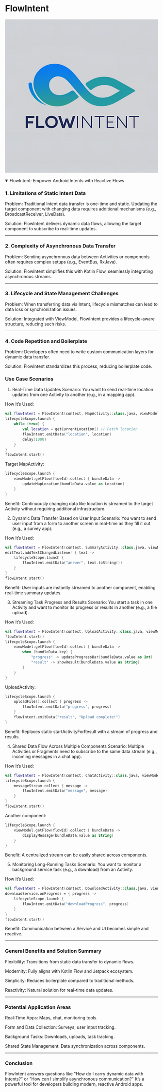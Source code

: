 # FlowIntent
![FlowIntent Logo](flowintent-logo.png)
<details open>
<summary>FlowIntent: Empower Android Intents with Reactive Flows</summary>

### 1. Limitations of Static Intent Data  
Problem: Traditional Intent data transfer is one-time and static. Updating the target component with changing data requires additional mechanisms (e.g., BroadcastReceiver, LiveData).  

Solution: FlowIntent delivers dynamic data flows, allowing the target component to subscribe to real-time updates.
------------- ------------- ------------- ------------- ------------- ------------- 
### 2. Complexity of Asynchronous Data Transfer  
Problem: Sending asynchronous data between Activities or components often requires complex setups (e.g., EventBus, RxJava).  

Solution: FlowIntent simplifies this with Kotlin Flow, seamlessly integrating asynchronous streams.
------------- ------------- ------------- ------------- ------------- ------------- 
### 3. Lifecycle and State Management Challenges  
Problem: When transferring data via Intent, lifecycle mismatches can lead to data loss or synchronization issues.  

Solution: Integrated with ViewModel, FlowIntent provides a lifecycle-aware structure, reducing such risks.
------------- ------------- ------------- ------------- ------------- ------------- 
### 4. Code Repetition and Boilerplate  
Problem: Developers often need to write custom communication layers for dynamic data transfer.  

Solution: FlowIntent standardizes this process, reducing boilerplate code.
</details>


### Use Case Scenarios
1. Real-Time Data Updates
Scenario: You want to send real-time location updates from one Activity to another (e.g., in a mapping app).  

How It’s Used:
```kotlin
val flowIntent = FlowIntent(context, MapActivity::class.java, viewModel)
lifecycleScope.launch {
    while (true) {
        val location = getCurrentLocation() // Fetch location
        flowIntent.emitData("location", location)
        delay(1000)
    }
}
flowIntent.start()
```

Target MapActivity:
```kotlin
lifecycleScope.launch {
    viewModel.getFlow(flowId).collect { bundleData ->
        updateMapLocation(bundleData.value as Location)
    }
}
```
Benefit: Continuously changing data like location is streamed to the target Activity without requiring additional infrastructure.

2. Dynamic Data Transfer Based on User Input
Scenario: You want to send user input from a form to another screen in real-time as they fill it out (e.g., a survey app).  

How It’s Used:
```kotlin
val flowIntent = FlowIntent(context, SummaryActivity::class.java, viewModel)
editText.addTextChangedListener { text ->
    lifecycleScope.launch {
        flowIntent.emitData("answer", text.toString())
    }
}
flowIntent.start()
```
Benefit: User inputs are instantly streamed to another component, enabling real-time summary updates.

3. Streaming Task Progress and Results
Scenario: You start a task in one Activity and want to monitor its progress or results in another (e.g., a file upload).  

How It’s Used:
```kotlin
val flowIntent = FlowIntent(context, UploadActivity::class.java, viewModel)
flowIntent.start()
lifecycleScope.launch {
    viewModel.getFlow(flowId).collect { bundleData ->
        when (bundleData.key) {
            "progress" -> updateProgressBar(bundleData.value as Int)
            "result" -> showResult(bundleData.value as String)
        }
    }
}
```
UploadActivity:
```kotlin
lifecycleScope.launch {
    uploadFile().collect { progress ->
        flowIntent.emitData("progress", progress)
    }
    flowIntent.emitData("result", "Upload complete!")
}
```
Benefit: Replaces static startActivityForResult with a stream of progress and results.

4. Shared Data Flow Across Multiple Components
Scenario: Multiple Activities or Fragments need to subscribe to the same data stream (e.g., incoming messages in a chat app).  

How It’s Used:
```kotlin
val flowIntent = FlowIntent(context, ChatActivity::class.java, viewModel)
lifecycleScope.launch {
    messageStream.collect { message ->
        flowIntent.emitData("message", message)
    }
}
flowIntent.start()
```
Another component:
```kotlin
lifecycleScope.launch {
    viewModel.getFlow(flowId).collect { bundleData ->
        displayMessage(bundleData.value as String)
    }
}
```
Benefit: A centralized stream can be easily shared across components.

5. Monitoring Long-Running Tasks
Scenario: You want to monitor a background service task (e.g., a download) from an Activity.  

How It’s Used:
```kotlin
val flowIntent = FlowIntent(context, DownloadActivity::class.java, viewModel)
downloadService.onProgress = { progress ->
    lifecycleScope.launch {
        flowIntent.emitData("downloadProgress", progress)
    }
}
flowIntent.start()
```
Benefit: Communication between a Service and UI becomes simple and reactive.
------------- ------------- ------------- ------------- ------------- ------------- 
### General Benefits and Solution Summary
Flexibility: Transitions from static data transfer to dynamic flows.  

Modernity: Fully aligns with Kotlin Flow and Jetpack ecosystem.  

Simplicity: Reduces boilerplate compared to traditional methods.  

Reactivity: Natural solution for real-time data updates.
------------- ------------- ------------- ------------- ------------- ------------- 
### Potential Application Areas
Real-Time Apps: Maps, chat, monitoring tools.  

Form and Data Collection: Surveys, user input tracking.  

Background Tasks: Downloads, uploads, task tracking.  

Shared State Management: Data synchronization across components.
------------- ------------- ------------- ------------- ------------- ------------- 
### Conclusion
FlowIntent answers questions like "How do I carry dynamic data with Intents?" or "How can I simplify asynchronous communication?" It’s a powerful tool for developers building modern, reactive Android apps.






